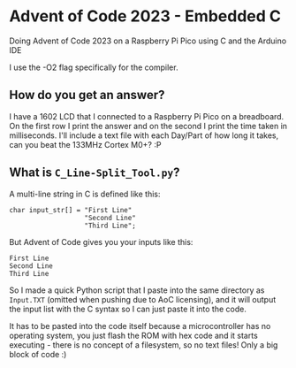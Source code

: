 # Advent of Code 2023 - Embedded C
Doing Advent of Code 2023 on a Raspberry Pi Pico using C and the Arduino IDE

I use the -O2 flag specifically for the compiler.

## How do you get an answer?

I have a 1602 LCD that I connected to a Raspberry Pi Pico on a breadboard. On the first row I print the answer and on the second I print the time taken in milliseconds. I'll include a text file with each Day/Part of how long it takes, can you beat the 133MHz Cortex M0+? :P

## What is `C_Line-Split_Tool.py`?

A multi-line string in C is defined like this:

```
char input_str[] = "First Line"
                   "Second Line"
                   "Third Line";      
```

But Advent of Code gives you your inputs like this:

```
First Line
Second Line
Third Line
```

So I made a quick Python script that I paste into the same directory as `Input.TXT` (omitted when pushing due to AoC licensing), and it will output the input list with the C syntax so I can just paste it into the code.

It has to be pasted into the code itself because a microcontroller has no operating system, you just flash the ROM with hex code and it starts executing - there is no concept of a filesystem, so no text files! Only a big block of code :)
